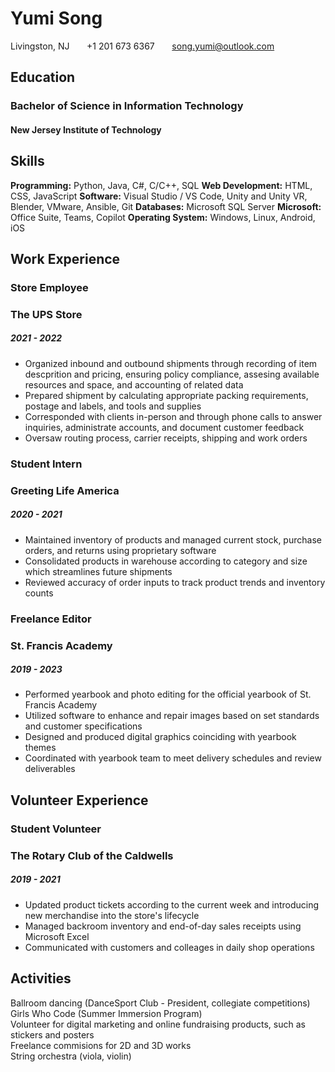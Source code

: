 # Yumi Song
Livingston, NJ &nbsp; &nbsp; &nbsp; +1 201 673 6367 &nbsp; &nbsp; &nbsp; song.yumi@outlook.com

## **Education**
### Bachelor of Science in Information Technology
#### New Jersey Institute of Technology

## **Skills**
**Programming:** Python, Java, C#, C/C++, SQL
**Web Development:** HTML, CSS, JavaScript
**Software:** Visual Studio / VS Code, Unity and Unity VR, Blender, VMware, Ansible, Git
**Databases:** Microsoft SQL Server
**Microsoft:** Office Suite, Teams, Copilot
**Operating System:** Windows, Linux, Android, iOS

## **Work Experience**
### **Store Employee**
### The UPS Store
##### 2021 - 2022
#### 
+ Organized inbound and outbound shipments through recording of item descprition and pricing, ensuring policy compliance, assesing available resources and space, and accounting of related data
+ Prepared shipment by calculating appropriate packing requirements, postage and labels, and tools and supplies
+ Corresponded with clients in-person and through phone calls to answer inquiries, administrate accounts, and document customer feedback
+ Oversaw routing process, carrier receipts, shipping and work orders

### **Student Intern**
### Greeting Life America
##### 2020 - 2021
####
+ Maintained inventory of products and managed current stock, purchase orders, and returns using proprietary software
+ Consolidated products in warehouse according to category and size which streamlines future shipments
+ Reviewed accuracy of order inputs to track product trends and inventory counts

### **Freelance Editor**
### St. Francis Academy
##### 2019 - 2023
####
+ Performed yearbook and photo editing for the official yearbook of St. Francis Academy
+ Utilized software to enhance and repair images based on set standards and customer specifications
+ Designed and produced digital graphics coinciding with yearbook themes
+ Coordinated with yearbook team to meet delivery schedules and review deliverables

## **Volunteer Experience**
### **Student Volunteer**
### The Rotary Club of the Caldwells
##### 2019 - 2021
####
+ Updated product tickets according to the current week and introducing new merchandise into the store's lifecycle
+ Managed backroom inventory and end-of-day sales receipts using Microsoft Excel
+ Communicated with customers and colleages in daily shop operations

## **Activities**
Ballroom dancing (DanceSport Club - President, collegiate competitions)  
Girls Who Code (Summer Immersion Program)  
Volunteer for digital marketing and online fundraising products, such as stickers and posters  
Freelance commisions for 2D and 3D works  
String orchestra (viola, violin)
